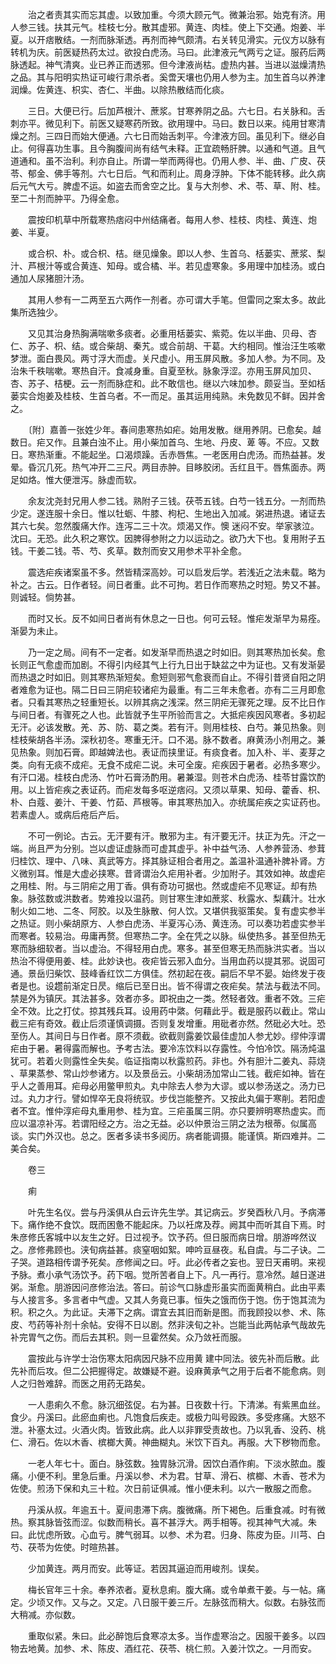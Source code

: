 <!-- { "loadSidebar": true } -->
　　治之者责其实而忘其虚。以致加重。今须大顾元气。微兼治邪。始克有济。用人参三钱。扶其元气。桂枝七分。散其虚邪。黄连、肉桂。使上下交通。炮姜、半夏。以开痞散结。一剂而脉渐透。再剂而神气颇清。右关转见滑实。元仪方以脉有转机为庆。前医疑热药太过。欲投白虎汤。马曰。此津液元气两亏之证。服药后两脉透起。神气清爽。业已养正而透邪。但今津液尚枯。虚热内甚。当进以滋燥清热之品。其与阳明实热证可峻行肃杀者。奚啻天壤也仍用人参为主。加生首乌以养津润燥。佐黄连、枳实、杏仁、半曲。以除热散结而化痰。

　　三日。大便已行。后加芦根汁、蔗浆。甘寒养阴之品。六七日。右关脉和。舌刺亦平。微见利下。前医又疑寒药所致。欲用理中。马曰。数日以来。纯用甘寒清燥之剂。三四日而始大便通。六七日而始舌刺平。今津液方回。虽见利下。继必自止。何得喜功生事。且今胸腹间尚有结气未释。正宜疏畅肝脾。以通和气道。且气道通和。虽不治利。利亦自止。所谓一举而两得也。仍用人参、半、曲、广皮、茯苓、郁金、佛手等剂。六七日后。气和而利止。周身浮肿。下体不能转移。此久病后元气大亏。脾虚不运。如盗去而舍空之比。复与大剂参、术、苓、草、附、桂。至二十剂而肿平。乃得全愈。

　　震按印机草中所载寒热痞闷中州结痛者。每用人参、桂枝、肉桂、黄连、炮姜、半夏。

　　或合枳、朴。或合枳、桔。继见燥象。即以人参、生首乌、栝蒌实、蔗浆、梨汁、芦根汁等或合黄连、知母。或合橘、半。若见虚寒象。多用理中加桂汤。或白通加人尿猪胆汁汤。

　　其用人参有一二两至五六两作一剂者。亦可谓大手笔。但雷同之案太多。故此集所选独少。

　　又见其治身热胸满喘嗽多痰者。必重用栝蒌实、紫菀。佐以半曲、贝母、杏仁、苏子、枳、结。或合柴胡、秦艽。或合前胡、干葛。大约相同。惟治汪生咳嗽梦泄。面白畏风。两寸浮大而虚。关尺虚小。用玉屏风散。多加人参。为不同。及治朱千秩喘嗽。寒热自汗。食减身重。自夏至秋。脉象浮涩。亦用玉屏风加贝、杏、苏子、桔梗。云一剂而脉症和。此不敢信也。继以六味加参。颇妥当。至如栝蒌实合炮姜及桂枝、生首乌者。不一而足。虽其运用纯熟。未免数见不鲜。因并舍之。

　　〔附〕嘉善一张姓少年。春间患寒热如疟。始用发散。继用养阴。已愈矣。越数日。疟又作。且兼白浊不止。用小柴加首乌、生地、丹皮、萆 等。不应。又数日。寒热渐重。不能起坐。口渴烦躁。舌赤唇焦。一老医用白虎汤。而热益甚。发晕。昏沉几死。热气冲开二三尺。两目赤肿。目眵胶闭。舌红且干。唇焦面赤。两足如烙。惟大便泄泻。脉虚而软。

　　余友沈尧封兄用人参二钱。熟附子三钱。茯苓五钱。白芍一钱五分。一剂而热少定。遂连服十余日。惟以牡蛎、牛膝、枸杞、生地出入加减。粥进热退。诸证去其六七矣。忽然腹痛大作。连泻二三十次。烦渴又作。懊 迷闷不安。举家骇泣。沈曰。无恐。此久积之寒饮。因脾得参附之力以运动之。欲乃大下也。复用附子五钱。干姜二钱。苓、芍、炙草。数剂而安又用参术平补全愈。

　　震选疟疾诸案虽不多。然皆精深高妙。可以启发后学。若浅近之法未载。略为补之。古云。日作者轻。间日者重。此不可拘。若日作而寒热之时短。势又不甚。则诚轻。倘势甚。

　　而时又长。反不如间日者尚有休息之一日也。何可云轻。惟疟发渐早为易痊。渐晏为未止。

　　乃一定之局。间有不一定者。如发渐早而热退之时如旧。则其寒热加长矣。愈长则正气愈虚而加剧。不得引内经其气上行九日出于缺盆之中为证也。又有发渐晏而热退之时如旧。则其寒热渐短矣。愈短则邪气愈衰而自止。不得引昔贤自阳之阴者难愈为证也。隔二日曰三阴疟较诸疟为最重。有二三年未愈者。亦有二三月即愈者。只看其寒热之轻重短长。以辨其病之浅深。然三阴疟无骤死之理。反不比日作与间日者。有骤死之人也。此皆就予生平所验而言之。大抵疟疾因风寒者。多初起无汗。必该发散。羌、苏、防、葛之类。若有汗。则用桂枝、白芍。兼见热象。则桂枝柴胡各半汤。深秋初冬。寒重无汗。口不渴。脉不数者。麻黄汤小剂用之。兼见热象。则加石膏。即越婢法也。表证而挟里证。有痰食者。加入朴、半、麦芽之类。向有无痰不成疟。无食不成疟二说。未可全废。疟疾因于暑者。必热多寒少。有汗口渴。桂枝白虎汤、竹叶石膏汤酌用。暑兼湿。则苍术白虎汤、桂苓甘露饮酌用。以上皆疟疾之表证药。而疟发每多呕逆痞闷。又须以草果、知母、藿香、枳、朴、白蔻、姜汁、干姜、竹茹、芦根等。审其寒热加入。亦统属疟疾之实证药也。若素虚人。或病后疮后产后。

　　不可一例论。古云。无汗要有汗。散邪为主。有汗要无汗。扶正为先。汗之一端。尚且严为分别。岂以虚证虚脉而可虚其虚乎。补中益气汤、人参养营汤、参茸归桂饮、理中、八味、真武等方。择其脉证相合者用之。盖温补温通补脾补肾。方义微别耳。惟是大虚必挟寒。昔肾谓治久疟用补者。少加附子。其效如神。故虚疟之用桂、附。与三阴疟之用丁香。俱有奇功可据也。然或虚疟不见寒证。却有热象。脉弦数或洪数者。势难投以温药。则甘寒生津如蔗浆、秋露水、梨藕汁。壮水制火如二地、二冬、阿胶。以及生脉散、何人饮。又堪供我驱策矣。复有虚实参半之热证。则小柴胡原方、人参白虎汤、半夏泻心汤、黄连汤。可以奏功若虚实参半而寒者。较易治。毋庸再赘。但寒热二字。全在凭之以脉。纵使热多。甚至但热无寒而脉细软者。当以虚治。不得轻用白虎。寒多。甚至但寒无热而脉洪实者。当以热治不得便用姜、桂。此妙诀也。夜疟皆云邪入血分。当用血药以提其邪。说固可通。景岳归柴饮、鼓峰香红饮二方俱佳。然初起在夜。嗣后不早不晏。始终发于夜者是也。设趱前渐定日昃。缩后已至日出。皆不得谓之夜疟矣。禁法与截法不同。禁是外为镇厌。其法甚多。效者亦多。即祝由之一类。然轻者效。重者不效。三疟全不效。比之打仗。掠其残兵耳。设用药中綮。何藉此乎。截是服药以截止。常山截三疟有奇效。截止后须谨慎调摄。否则复发增重。用砒者亦然。然砒必大吐。恐至伤人。其间日与日作者。原不须截。欲截则露姜饮最佳虚加人参尤妙。缪仲淳谓疟由于暑。暑得露而解也。予考古法。要冷冻饮料以存露性。今怕冷饮。隔汤炖温犹可。若着火则露性全失矣。临证指南以秋露煎药。非也。外有胆汁二姜丸、蒜烧 、草果蒸参、常山炒参诸方。以及景岳云。小柴胡汤加常山二钱。截疟如神。皆在乎人之善用耳。疟母必用鳖甲煎丸。丸中除去人参为大谬。或以参汤送之。汤力已过。丸力才行。譬如悍卒无良将统驭。步伐岂能整齐。又按此丸偏于寒削。若阳虚者不宜。惟仲淳疟母丸重用参、桂为宜。三疟虽属三阴。亦只要辨明寒热虚实。而应以温凉补泻。若谓阳经之方。治之无益。必以仲景治三阴之法为根蒂。似属高谈。实门外汉也。总之。医者多读书多阅历。病者能调摄。能谨慎。斯四难并。二美合矣。

　　卷三

　　痢

　　叶先生名仪。尝与丹溪俱从白云许先生学。其记病云。岁癸酉秋八月。予病滞下。痛作绝不食饮。既而困惫不能起床。乃以衽席及荐。阙其中而听其自下焉。时朱彦修氏客城中以友生之好。日过视予。饮予药。但日服而病日增。朋游哗然议之。彦修弗顾也。浃旬病益甚。痰窒咽如絮。呻吟亘昼夜。私自虞。与二子诀。二子哭。道路相传谓予死矣。彦修闻之曰。吁。此必传者之妄也。翌日天甫明。来视予脉。煮小承气汤饮予。药下咽。觉所苦者自上下。凡一再行。意冷然。越日遂进粥。渐愈。朋游因问彦修治法。答曰。前诊气口脉虚形虽实而面黄稍白。此由平素与人接言多。多言者中气虚。又其人务竟已事。恒失之饿而伤于饱。伤于饱其流为积。积之久。为此证。夫滞下之病。谓宜去其旧而新是图。而我顾投以参、术、陈皮、芍药等补剂十余帖。安得不日以剧。然非浃旬之补。岂能当此两帖承气哉故先补完胃气之伤。而后去其积。则一旦霍然矣。众乃敛衽而服。

　　震按此与许学士治伤寒太阳病因尺脉不应用黄 建中同法。彼先补而后散。此先补而后攻。但二公把握得定。故嫌疑不避。设麻黄承气之用于后者不能愈病。则人之归咎难辞。而医之用药无路矣。

　　一人患痢久不愈。脉沉细弦促。右为甚。日夜数十行。下清涕。有紫黑血丝。食少。丹溪曰。此瘀血痢也。凡饱食后疾走。或极力叫号殴跌。多受疼痛。大怒不泄。补塞太过。火酒火肉。皆致此病。此人以非罪受责故也。乃以乳香、没药、桃仁、滑石。佐以木香、槟榔大黄。神曲糊丸。米饮下百丸。再服。大下秽物而愈。

　　一老人年七十。面白。脉弦数。独胃脉沉滑。因饮白酒作痢。下淡水脓血。腹痛。小便不利。里急后重。丹溪以参、术为君。甘草、滑石、槟榔、木香、苍术为佐使。煎汤下保和丸三十粒。次日前证俱减。惟小便未利。以六一散服之而愈。

　　丹溪从叔。年逾五十。夏间患滞下病。腹微痛。所下褐色。后重食减。时有微热。察其脉皆弦而涩。似数而稍长。喜不甚浮大。两手相等。视其神气大减。朱曰。此忧虑所致。心血亏。脾气弱耳。以参、术为君。归身、陈皮为臣。川芎、白芍、茯苓为佐使。时暄热甚。

　　少加黄连。两月而安。此等证。若因其逼迫而用峻剂。误矣。

　　梅长官年三十余。奉养浓者。夏秋息痢。腹大痛。或令单煮干姜。与一帖。痛定。少顷又作。又与之。又定。八日服干姜三斤。左脉弦而稍大。似数。右脉弦而大稍减。亦似数。

　　重取似紧。朱曰。此必醉饱后食寒凉太多。当作虚寒治之。因服干姜多。以四物去地黄。加参、术、陈皮、酒红花、茯苓、桃仁煎。入姜汁饮之。一月而安。

